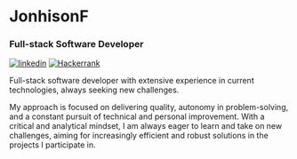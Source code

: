 # JonhisonF

### Full-stack Software Developer

[![linkedin](https://img.shields.io/badge/JonhisonF-2c2fe6?style=flat-square&logo=linkedin&logoColor=white)](https://www.linkedin.com/in/jonhison-f/)
[![Hackerrank](https://img.shields.io/badge/-Hackerrank-2c2fe6?style=flat-square&logo=HackerRank&logoColor=white)](https://www.hackerrank.com/jonhisonfilho47?hrr=1)

Full-stack software developer with extensive experience in current technologies, always seeking new challenges. 

My approach is focused on delivering quality, autonomy in problem-solving, and a constant pursuit of technical and personal improvement. With a critical and analytical mindset, I am always eager to learn and take on new challenges, aiming for increasingly efficient and robust solutions in the projects I participate in.
